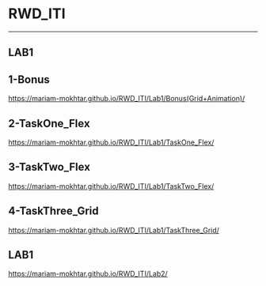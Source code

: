# RWD_ITI
----------
LAB1
----

1-Bonus
-------
https://mariam-mokhtar.github.io/RWD_ITI/Lab1/Bonus(Grid+Animation)/

2-TaskOne_Flex
--------------
https://mariam-mokhtar.github.io/RWD_ITI/Lab1/TaskOne_Flex/

3-TaskTwo_Flex
--------------
https://mariam-mokhtar.github.io/RWD_ITI/Lab1/TaskTwo_Flex/

4-TaskThree_Grid
----------------
https://mariam-mokhtar.github.io/RWD_ITI/Lab1/TaskThree_Grid/

LAB1
----
https://mariam-mokhtar.github.io/RWD_ITI/Lab2/
